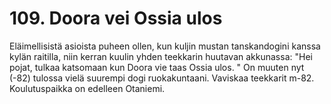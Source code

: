 


    
# 109. Doora vei Ossia ulos

Eläimellisistä asioista puheen ollen, kun kuljin mustan tanskandogini kanssa kylän raitilla, niin kerran kuulin yhden 
teekkarin huutavan akkunassa: "Hei pojat, tulkaa katsomaan kun Doora vie taas Ossia ulos. " On muuten nyt (-82) tulossa 
vielä suurempi dogi ruokakuntaani. Vaviskaa teekkarit m-82. Koulutuspaikka on edelleen Otaniemi.
